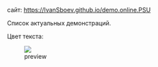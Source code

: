 сайт:
https://IvanSboev.github.io/demo.online.PSU

Список актуальных демонстраций.

Цвет текста:
<font color="#008B8B" face="Liberation Serif">    </font>
<font face="Liberation Serif">    </font>

<figure class = "wee">
<img src = "wee.jpg">
<figcaption>preview</figcaption>
</figure>
